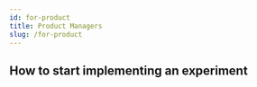 ```yaml
---
id: for-product
title: Product Managers
slug: /for-product
---
```


## How to start implementing an experiment
